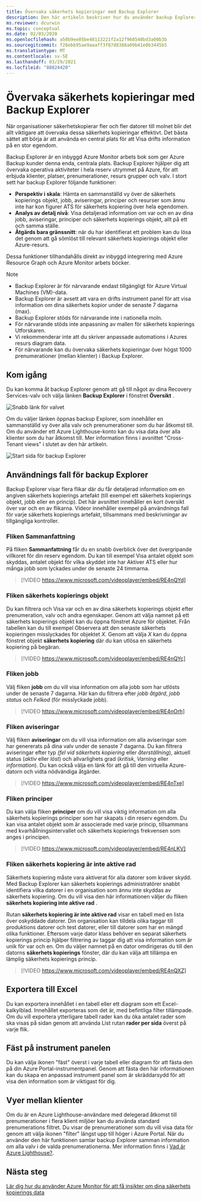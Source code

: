 ```yaml
---
title: Övervaka säkerhets kopieringar med Backup Explorer
description: Den här artikeln beskriver hur du använder backup Explorer för att utföra övervakning av säkerhets kopior i valv, prenumerationer, regioner och klienter i real tid.
ms.reviewer: dcurwin
ms.topic: conceptual
ms.date: 02/03/2020
ms.openlocfilehash: a50b9ee05be48113221f2a12f968540bd3a00b3b
ms.sourcegitcommit: f28ebb95ae9aaaff3f87d8388a09b41e0b3445b5
ms.translationtype: MT
ms.contentlocale: sv-SE
ms.lasthandoff: 03/29/2021
ms.locfileid: "88824420"
---
```

# <a name="monitor-your-backups-with-backup-explorer"></a>Övervaka säkerhets kopieringar med Backup Explorer

När organisationer säkerhetskopierar fler och fler datorer till molnet blir det allt viktigare att övervaka dessa säkerhets kopieringar effektivt. Det bästa sättet att börja är att använda en central plats för att Visa drifts information på en stor egendom.

Backup Explorer är en inbyggd Azure Monitor arbets bok som ger Azure Backup kunder denna enda, centrala plats. Backup Explorer hjälper dig att övervaka operativa aktiviteter i hela reserv utrymmet på Azure, för att erbjuda klienter, platser, prenumerationer, resurs grupper och valv. I stort sett har backup Explorer följande funktioner:

* **Perspektiv i skala**: Hämta en sammanställd vy över de säkerhets kopierings objekt, jobb, aviseringar, principer och resurser som ännu inte har kon figurer ATS för säkerhets kopiering över hela egendomen.
* **Analys av detalj nivå**: Visa detaljerad information om var och en av dina jobb, aviseringar, principer och säkerhets kopierings objekt, allt på ett och samma ställe.
* **Åtgärds bara gränssnitt**: när du har identifierat ett problem kan du lösa det genom att gå sömlöst till relevant säkerhets kopierings objekt eller Azure-resurs.

Dessa funktioner tillhandahålls direkt av inbyggd integrering med Azure Resource Graph och Azure Monitor arbets böcker.

> [!NOTE]
>
> * Backup Explorer är för närvarande endast tillgängligt för Azure Virtual Machines (VM)-data.
> * Backup Explorer är avsett att vara en drifts instrument panel för att visa information om dina säkerhets kopior under de senaste 7 dagarna (max).
> * Backup Explorer stöds för närvarande inte i nationella moln.
> * För närvarande stöds inte anpassning av mallen för säkerhets kopierings Utforskaren.
> * Vi rekommenderar inte att du skriver anpassade automations i Azures resurs diagram data.
> * För närvarande kan du övervaka säkerhets kopieringar över högst 1000 prenumerationer (mellan klienter) i Backup Explorer.

## <a name="get-started"></a>Kom igång

Du kan komma åt backup Explorer genom att gå till något av dina Recovery Services-valv och välja länken **Backup Explorer** i fönstret **Översikt** .

![Snabb länk för valvet](media/backup-azure-monitor-with-backup-explorer/vault-quick-link.png)

Om du väljer länken öppnas backup Explorer, som innehåller en sammanställd vy över alla valv och prenumerationer som du har åtkomst till. Om du använder ett Azure Lighthouse-konto kan du visa data över alla klienter som du har åtkomst till. Mer information finns i avsnittet "Cross-Tenant views" i slutet av den här artikeln.

![Start sida för backup Explorer](media/backup-azure-monitor-with-backup-explorer/explorer-landing-page.png)

## <a name="backup-explorer-use-cases"></a>Användnings fall för backup Explorer

Backup Explorer visar flera flikar där du får detaljerad information om en angiven säkerhets kopierings artefakt (till exempel ett säkerhets kopierings objekt, jobb eller en princip). Det här avsnittet innehåller en kort översikt över var och en av flikarna. Videor innehåller exempel på användnings fall för varje säkerhets kopierings artefakt, tillsammans med beskrivningar av tillgängliga kontroller.

### <a name="the-summary-tab"></a>Fliken Sammanfattning

På fliken **Sammanfattning** får du en snabb överblick över det övergripande villkoret för din reserv egendom. Du kan till exempel Visa antalet objekt som skyddas, antalet objekt för vilka skyddet inte har Aktiver ATS eller hur många jobb som lyckades under de senaste 24 timmarna.

> [!VIDEO https://www.microsoft.com/videoplayer/embed/RE4nQYd]

### <a name="the-backup-items-tab"></a>Fliken säkerhets kopierings objekt

Du kan filtrera och Visa var och en av dina säkerhets kopierings objekt efter prenumeration, valv och andra egenskaper. Genom att välja namnet på ett säkerhets kopierings objekt kan du öppna fönstret Azure för objektet. Från tabellen kan du till exempel Observera att den senaste säkerhets kopieringen misslyckades för objektet *X*. Genom att välja *X* kan du öppna fönstret objekt **säkerhets kopiering** där du kan utlösa en säkerhets kopiering på begäran.

> [!VIDEO https://www.microsoft.com/videoplayer/embed/RE4nQYc]

### <a name="the-jobs-tab"></a>Fliken jobb

Välj fliken **jobb** om du vill visa information om alla jobb som har utlösts under de senaste 7 dagarna. Här kan du filtrera efter *jobb åtgärd*, *jobb status* och *Felkod* (för misslyckade jobb).

> [!VIDEO https://www.microsoft.com/videoplayer/embed/RE4nOrh]

### <a name="the-alerts-tab"></a>Fliken aviseringar

Välj fliken **aviseringar** om du vill visa information om alla aviseringar som har genererats på dina valv under de senaste 7 dagarna. Du kan filtrera aviseringar efter typ *(fel vid säkerhets kopiering* eller *återställning*), aktuell status (*aktiv* eller *löst*) och allvarlighets grad (*kritisk*, *Varning* eller *information*). Du kan också välja en länk för att gå till den virtuella Azure-datorn och vidta nödvändiga åtgärder.

> [!VIDEO https://www.microsoft.com/videoplayer/embed/RE4nTxe]

### <a name="the-policies-tab"></a>Fliken principer

Du kan välja fliken **principer** om du vill visa viktig information om alla säkerhets kopierings principer som har skapats i din reserv egendom. Du kan visa antalet objekt som är associerade med varje princip, tillsammans med kvarhållningsintervallet och säkerhets kopierings frekvensen som anges i principen.

> [!VIDEO https://www.microsoft.com/videoplayer/embed/RE4nLKV]

### <a name="the-backup-not-enabled-tab"></a>Fliken säkerhets kopiering är inte aktive rad

Säkerhets kopiering måste vara aktiverat för alla datorer som kräver skydd. Med Backup Explorer kan säkerhets kopierings administratörer snabbt identifiera vilka datorer i en organisation som ännu inte skyddas av säkerhets kopiering. Om du vill visa den här informationen väljer du fliken **säkerhets kopiering inte aktive rad** .

Rutan **säkerhets kopiering är inte aktive rad** visar en tabell med en lista över oskyddade datorer. Din organisation kan tilldela olika taggar till produktions datorer och test datorer, eller till datorer som har en mängd olika funktioner. Eftersom varje dator klass behöver en separat säkerhets kopierings princip hjälper filtrering av taggar dig att visa information som är unik för var och en. Om du väljer namnet på en dator omdirigeras du till den datorns **säkerhets kopierings** fönster, där du kan välja att tillämpa en lämplig säkerhets kopierings princip.

> [!VIDEO https://www.microsoft.com/videoplayer/embed/RE4nQXZ]

## <a name="export-to-excel"></a>Exportera till Excel

Du kan exportera innehållet i en tabell eller ett diagram som ett Excel-kalkylblad. Innehållet exporteras som det är, med befintliga filter tillämpade. Om du vill exportera ytterligare tabell rader kan du öka antalet rader som ska visas på sidan genom att använda List rutan **rader per sida** överst på varje flik.

## <a name="pin-to-the-dashboard"></a>Fäst på instrument panelen

Du kan välja ikonen "fäst" överst i varje tabell eller diagram för att fästa den på din Azure Portal-instrumentpanel. Genom att fästa den här informationen kan du skapa en anpassad instrument panel som är skräddarsydd för att visa den information som är viktigast för dig.

## <a name="cross-tenant-views"></a>Vyer mellan klienter

Om du är en Azure Lighthouse-användare med delegerad åtkomst till prenumerationer i flera klient miljöer kan du använda standard prenumerations filtret. Du visar de prenumerationer som du vill visa data för genom att välja ikonen "filter" längst upp till höger i Azure Portal. När du använder den här funktionen samlar backup Explorer samman information om alla valv i de valda prenumerationerna. Mer information finns i [Vad är Azure Lighthouse?](../lighthouse/overview.md).

## <a name="next-steps"></a>Nästa steg

[Lär dig hur du använder Azure Monitor för att få insikter om dina säkerhets kopierings data](./backup-azure-monitoring-use-azuremonitor.md)
